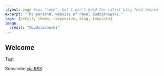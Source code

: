 ```yaml
---
layout: page #was "home", but I don't need the latest blog feed template on the homepage
excerpt: "The personal website of Pawel Budzianowski."
tags: [Jekyll, theme, responsive, blog, template]
image:
  credit: "@budzianowski"
---
```


## Welcome

Test

<p class="rss-subscribe">Subscribe <a href="{{ "/feed.xml" | prepend: site.baseurl }}" target="_blank">via RSS</a>.</p>

